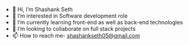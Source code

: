 - 👋 Hi, I’m Shashank Seth
- 👀 I’m interested in Software development role
- 🌱 I’m currently learning front-end as well as back-end technologies
- 💞️ I’m looking to collaborate on full stack projects
- 📫 How to reach me- shashankseth05@gmail.com

<!---
shanky160/shanky160 is a ✨ special ✨ repository because its `README.md` (this file) appears on your GitHub profile.
You can click the Preview link to take a look at your changes.
--->
